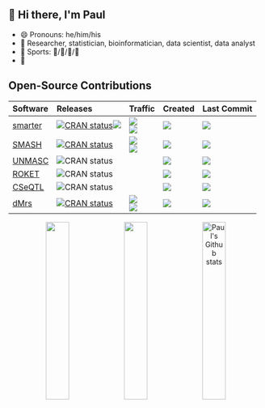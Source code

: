 ## :wave: Hi there, I'm Paul

* :smile: Pronouns: he/him/his
* :necktie: Researcher, statistician, bioinformatician, data scientist, data analyst
* :muscle: Sports: :ski:/:tennis:/:runner:/:badminton:
* :eyes:

## Open-Source Contributions

<div align="center">

| Software | Releases | Traffic | Created | Last Commit |
| :--- | :--- | :--- | :--- | :--- |
| [smarter](https://github.com/pllittle/smarter) | [![CRAN status](https://www.r-pkg.org/badges/ago/smarter)![](https://img.shields.io/cran/v/SMASH?label=)](https://cran.r-project.org/package=smarter) | ![](https://cranlogs.r-pkg.org/badges/grand-total/smarter?color=9f51e9)<br>![](https://cranlogs.r-pkg.org/badges/last-month/smarter?color=9f51e9) | ![](https://img.shields.io/github/created-at/pllittle/smarter?label=&color=blue) | [![](https://img.shields.io/github/last-commit/pllittle/smarter?label=)](https://github.com/pllittle/smarter/commits/master) |
| [SMASH](https://github.com/sun-lab/smash) | [![CRAN status](https://www.r-pkg.org/badges/version-ago/smash)](https://cran.r-project.org/package=SMASH) | ![](https://cranlogs.r-pkg.org/badges/grand-total/SMASH?color=9f51e9)<br>![](https://cranlogs.r-pkg.org/badges/last-month/SMASH?color=9f51e9) | ![](https://img.shields.io/github/created-at/sun-lab/SMASH?label=&color=blue) | [![](https://img.shields.io/github/last-commit/sun-lab/smash?label=)](https://github.com/sun-lab/smash/commits/master) |
| [UNMASC](https://github.com/pllittle/unmasc) | ![CRAN status](https://www.r-pkg.org/badges/version-ago/UNMASC) | ![]() | ![](https://img.shields.io/github/created-at/pllittle/UNMASC?label=&color=blue) | [![](https://img.shields.io/github/last-commit/pllittle/UNMASC?label=)](https://github.com/pllittle/UNMASC/commits/master) |
| [ROKET](https://github.com/pllittle/roket) | ![CRAN status](https://www.r-pkg.org/badges/version-ago/roket) | ![]() | ![](https://img.shields.io/github/created-at/pllittle/roket?label=&color=blue) | [![](https://img.shields.io/github/last-commit/pllittle/roket?label=)](https://github.com/pllittle/roket/commits/master) |
| [CSeQTL](https://github.com/pllittle/cseqtl) | ![CRAN status](https://www.r-pkg.org/badges/version-ago/cseqtl) | ![]() | ![](https://img.shields.io/github/created-at/pllittle/cseqtl?label=&color=blue) | [![](https://img.shields.io/github/last-commit/pllittle/cseqtl?label=)](https://github.com/pllittle/cseqtl/commits/master) |
| [dMrs](https://github.com/reubenadat/dMrs) | [![CRAN status](https://www.r-pkg.org/badges/version-ago/dMrs)](https://cran.r-project.org/package=dMrs) | ![](https://cranlogs.r-pkg.org/badges/grand-total/dMrs?color=9f51e9)<br>![](https://cranlogs.r-pkg.org/badges/last-month/dMrs?color=9f51e9) | ![](https://img.shields.io/github/created-at/reubenadat/dMrs?label=&color=blue) | [![](https://img.shields.io/github/last-commit/reubenadat/dMrs?label=)](https://github.com/reubenadat/dMrs/commits/master) |

<a href="https://github-readme-stats.vercel.app/api/top-langs/?username=pllittle&layout=compact&hide_border=true&hide=html"><img style="width:30%" src="https://github-readme-stats.vercel.app/api/top-langs/?username=pllittle&layout=compact&hide_border=true&hide=html" /></a> 
<a href="https://github-readme-streak-stats.herokuapp.com/?user=pllittle&hide_border=true&date_format=M%20j%5B%2C%20Y%5D&stroke=DD2727&fire=DD2727"><img style="width:30%" src="https://github-readme-streak-stats.herokuapp.com/?user=pllittle&hide_border=true&date_format=M%20j%5B%2C%20Y%5D&stroke=DD2727&fire=DD2727" /></a> 
<a href="https://github-readme-stats.vercel.app/api?username=pllittle"><img style="width:30%" src="https://github-readme-stats.vercel.app/api?username=pllittle" alt="Paul's Github stats"></a>

</div>




<!--
**pllittle/pllittle** is a ✨ _special_ ✨ repository because its `README.md` (this file) appears on your GitHub profile.

Here are some ideas to get you started:

- 🔭 I’m currently working on ...
- 🌱 I’m currently learning ...
- 👯 I’m looking to collaborate on ...
- 🤔 I’m looking for help with ...
- 💬 Ask me about ...
- 📫 How to reach me: ...
- 😄 Pronouns: ...
- ⚡ Fun fact: ...
-->
